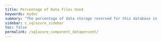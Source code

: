 ```yaml
---
title: Percentage of Data Files Used
keywords: mydoc
summary: "The percentage of data storage reserved for this database in use."
sidebar: c_sqlazure_sidebar
toc: false
permalink: /sqlazure_component_datapercent/
---
```

